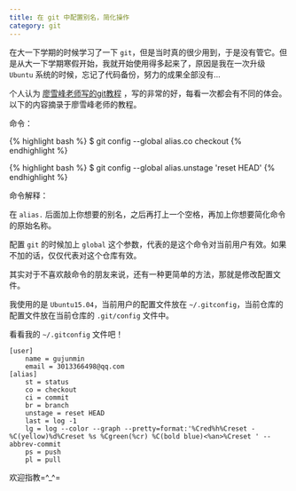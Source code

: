 ```yaml
---
title: 在 git 中配置别名，简化操作
category: git
---
```


在大一下学期的时候学习了一下 `git`，但是当时真的很少用到，于是没有管它。但是从大一下学期寒假开始，我就开始使用得多起来了，原因是我在一次升级 `Ubuntu` 系统的时候，忘记了代码备份，努力的成果全部没有...

个人认为 [廖雪峰老师写的git教程](http://www.liaoxuefeng.com/wiki/0013739516305929606dd18361248578c67b8067c8c017b000/001375234012342f90be1fc4d81446c967bbdc19e7c03d3000) ，写的非常的好，每看一次都会有不同的体会。以下的内容摘录于廖雪峰老师的教程。

命令：

{% highlight bash %}
    $ git config --global alias.co checkout
{% endhighlight %}

{% highlight bash %}
    $ git config --global alias.unstage 'reset HEAD'
{% endhighlight %}

命令解释：

在 `alias.` 后面加上你想要的别名，之后再打上一个空格，再加上你想要简化命令的原始名称。

配置 `git` 的时候加上 `global` 这个参数，代表的是这个命令对当前用户有效。如果不加的话，仅仅代表对这个仓库有效。

其实对于不喜欢敲命令的朋友来说，还有一种更简单的方法，那就是修改配置文件。

我使用的是 `Ubuntu15.04`，当前用户的配置文件放在 `~/.gitconfig`，当前仓库的配置文件放在当前仓库的 `.git/config` 文件中。

看看我的 `~/.gitconfig` 文件吧！

    [user]
        name = gujunmin
    	email = 3013366498@qq.com
    [alias]
    	st = status
    	co = checkout
    	ci = commit
    	br = branch
    	unstage = reset HEAD
    	last = log -1
    	lg = log --color --graph --pretty=format:'%Cred%h%Creset -%C(yellow)%d%Creset %s %Cgreen(%cr) %C(bold blue)<%an>%Creset ' --abbrev-commit
    	ps = push
    	pl = pull

欢迎指教=^_^=
